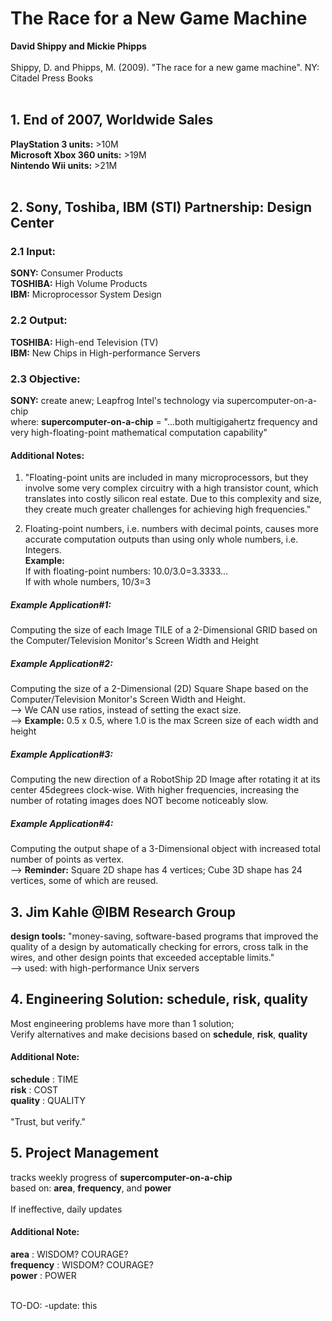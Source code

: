 # The Race for a New Game Machine
<b>David Shippy and Mickie Phipps</b><br/>
<br/>
Shippy, D. and Phipps, M. (2009). "The race for a new game machine". NY: Citadel Press Books<br/>
<br/>
## 1. End of 2007, Worldwide Sales
<b>PlayStation 3 units:</b> >10M<br/>
<b>Microsoft Xbox 360 units:</b> >19M<br/>
<b>Nintendo Wii units:</b> >21M<br/>
<br/>
## 2. Sony, Toshiba, IBM (STI) Partnership: Design Center
### 2.1 Input:
<b>SONY:</b> Consumer Products<br/>
<b>TOSHIBA:</b> High Volume Products<br/>
<b>IBM:</b> Microprocessor System Design<br/>

### 2.2 Output:
<b>TOSHIBA:</b> High-end Television (TV)<br/>
<b>IBM:</b> New Chips in High-performance Servers<br/>

### 2.3 Objective:
<b>SONY:</b> create anew; Leapfrog Intel's technology via supercomputer-on-a-chip<br/>
where: <b>supercomputer-on-a-chip</b> = "...both multigigahertz frequency and very high-floating-point mathematical computation capability"

#### Additional Notes:
1) "Floating-point units are included in many microprocessors, but they involve some very complex circuitry with a high transistor count, which translates into costly silicon real estate. Due to this complexity and size, they create much greater challenges for achieving high frequencies."<br/>

2) Floating-point numbers, i.e. numbers with decimal points, causes more accurate computation outputs than using only whole numbers, i.e. Integers.<br/>
<b>Example:</b><br/>
If with floating-point numbers: 10.0/3.0=3.3333...<br/>
If with whole numbers, 10/3=3<br/>

##### Example Application#1: 
Computing the size of each Image TILE of a 2-Dimensional GRID based on the Computer/Television Monitor's Screen Width and Height

##### Example Application#2: 
Computing the size of a 2-Dimensional (2D) Square Shape based on the Computer/Television Monitor's Screen Width and Height.<br/>
--> We CAN use ratios, instead of setting the exact size.<br/>
--> <b>Example:</b> 0.5 x 0.5, where 1.0 is the max Screen size of each width and height

##### Example Application#3: 
Computing the new direction of a RobotShip 2D Image after rotating it at its center 45degrees clock-wise. With higher frequencies, increasing the number of rotating images does NOT become noticeably slow.

##### Example Application#4: 
Computing the output shape of a 3-Dimensional object with increased total number of points as vertex.<br/>
--> <b>Reminder:</b> Square 2D shape has 4 vertices; Cube 3D shape has 24 vertices, some of which are reused.  

## 3. Jim Kahle @IBM Research Group
<b>design tools:</b> "money-saving, software-based programs that improved the quality of a design by automatically checking for errors, cross talk in the wires, and other design points that exceeded acceptable limits."<br/>
--> used: with high-performance Unix servers

## 4. Engineering Solution: schedule, risk, quality
Most engineering problems have more than 1 solution;<br/>
Verify alternatives and make decisions based on <b>schedule</b>, <b>risk</b>, <b>quality</b><br/>

#### Additional Note:
<b>schedule</b> : TIME<br/>
<b>risk</b> : COST<br/>
<b>quality</b> : QUALITY<br/>
<br/>
"Trust, but verify."<br/>

## 5. Project Management
tracks weekly progress of <b>supercomputer-on-a-chip</b><br/>
based on: <b>area</b>, <b>frequency</b>, and <b>power</b><br/>
<br/>
If ineffective, daily updates<br/>

#### Additional Note:
<b>area</b> : WISDOM? COURAGE?<br/>
<b>frequency</b> : WISDOM? COURAGE?<br/>
<b>power</b> : POWER<br/>
<br/>

TO-DO: -update: this
